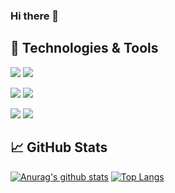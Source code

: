 ### Hi there 👋

<!--
**ChouTingHsiao/ChouTingHsiao** is a ✨ _special_ ✨ repository because its `README.md` (this file) appears on your GitHub profile.

Here are some ideas to get you started:

- 🔭 I’m currently working on ...
- 🌱 I’m currently learning ...
- 👯 I’m looking to collaborate on ...
- 🤔 I’m looking for help with ...
- 💬 Ask me about ...
- 📫 How to reach me: ...
- 😄 Pronouns: ...
- ⚡ Fun fact: ...
-->
## 🔧 Technologies & Tools 

![](https://img.shields.io/badge/OS-Linux-informational?style=flat&logo=linux&logoColor=white&color=2bbc8a)
![](https://img.shields.io/badge/OS-Windows-informational?style=flat&logo=windows&logoColor=00adef&color=2bbc8a)


![](https://img.shields.io/badge/Code-JavaScript-informational?style=flat&logo=javascript&logoColor=efd81d&color=2bbc8a)
![](https://img.shields.io/badge/Code-Csharp-informational?style=flat&logo=C-Sharp&logoColor=bb8bf3&color=2bbc8a)

![](https://img.shields.io/badge/tool-VisualStudioCode-informational?style=flat&logo=visual-studio-code&logoColor=23a7f2&color=2bbc8a)
![](https://img.shields.io/badge/tool-VisualStudio-informational?style=flat&logo=visual-studio&logoColor=bb8bf3&color=2bbc8a)

## &#x1f4c8; GitHub Stats
[![Anurag's github stats](https://github-readme-stats.vercel.app/api?username=ChouTingHsiao&theme=vue)](https://github.com/anuraghazra/github-readme-stats)
[![Top Langs](https://github-readme-stats.vercel.app/api/top-langs/?username=ChouTingHsiao&theme=vue&layout=compact&line_height=50)](https://github.com/anuraghazra/github-readme-stats)
